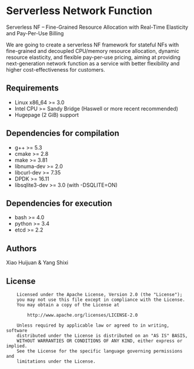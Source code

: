 Serverless Network Function
======

Serverless NF – Fine-Grained Resource Allocation with Real-Time Elasticity and Pay-Per-Use Billing

We are going to create a serverless NF framework for stateful NFs with fine-grained and decoupled CPU/memory resource allocation, dynamic resource elasticity, and flexible pay-per-use pricing, aiming at providing next-generation network function as a service with better flexibility and higher cost-effectiveness for customers.

Requirements
------------

 * Linux x86\_64 >= 3.0
 * Intel CPU >= Sandy Bridge (Haswell or more recent recommended)
 * Hugepage (2 GiB) support

Dependencies for compilation
----------------------------

 * g++ >= 5.3
 * cmake >= 2.8
 * make >= 3.81
 * libnuma-dev >= 2.0
 * libcurl-dev >= 7.35
 * DPDK >= 16.11
 * libsqlite3-dev >= 3.0 (with -DSQLITE=ON)

Dependencies for execution
--------------------------

 * bash >= 4.0
 * python >= 3.4
 * etcd >= 2.2
<!---
Compiling DPDK
--------------

         * cd dpdk-16.11
         * make config T=x86_64-native-linuxapp-gcc
         # Optimization: try to increase "CONFIG_RTE_MEMPOOL_CACHE_MAX_SIZE" to 4096 in build/.config (but it can also break mempool initialization)
         * make -j

Compiling MICA
--------------

         * cd mica2/build
         * ln -s ../../dpdk-16.11 ./dpdk
         * cmake ..
         * make -j

Setting up the general environment
----------------------------------

         * cd mica2/build
         * ln -s src/mica/test/*.json .
         * ../script/setup.sh 8192 8192    # 2 NUMA nodes, 16 Ki pages (32 GiB)
         * killall etcd; ../../etcd-v2.2.1-linux-amd64/etcd &

Setting up the DPDK environment
-------------------------------

         * sudo modprobe uio
         * sudo insmod dpdk/build/kmod/igb_uio.ko
         * dpdk/tools/dpdk_nic_bind.py --status
         * sudo dpdk/tools/dpdk_nic_bind.py --force -b igb_uio 0000:02:00.0 0000:02:00.1 0000:04:00.0 0000:04:00.1 0000:83:00.0 0000:83:00.1 0000:84:00.0 0000:84:00.1
         * sudo dpdk/tools/dpdk_nic_bind.py --force -b igb_uio 0000:01:00.0 0000:01:00.1 0000:03:00.0 0000:03:00.1 0000:42:00.0 0000:42:00.1 0000:43:00.0 0000:43:00.1
         * sudo dpdk/tools/dpdk_nic_bind.py --force -b igb_uio 0000:03:00.0 0000:03:00.1

Running microbench
------------------

         * cd mica2/build
         * sudo ./microbench 0.00          # 0.00 = uniform key popularity
-->
Authors
-------

Xiao Huijuan & Yang Shixi

License
-------

        Licensed under the Apache License, Version 2.0 (the "License");
        you may not use this file except in compliance with the License.
        You may obtain a copy of the License at

            http://www.apache.org/licenses/LICENSE-2.0

        Unless required by applicable law or agreed to in writing, software
        distributed under the License is distributed on an "AS IS" BASIS,
        WITHOUT WARRANTIES OR CONDITIONS OF ANY KIND, either express or implied.
        See the License for the specific language governing permissions and
        limitations under the License.

